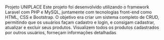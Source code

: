 Projeto UNIPLACE
Este projeto foi desenvolvido utilizando o framework Laravel com PHP e MySQL, juntamente com tecnologias front-end
como HTML, CSS e Bootstrap. O objetivo era criar um sistema completo de CRUD, permitindo que os usuários façam
cadastro e login, e consigam cadastrar, atualizar e excluir seus produtos.
Visualizem todos os produtos cadastrados por outros usuários, forneçam informações detalhadas
